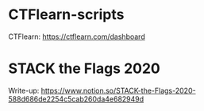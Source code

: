 # CTFlearn-scripts
 
CTFlearn: https://ctflearn.com/dashboard

# STACK the Flags 2020

Write-up: https://www.notion.so/STACK-the-Flags-2020-588d686de2254c5cab260da4e682949d 
